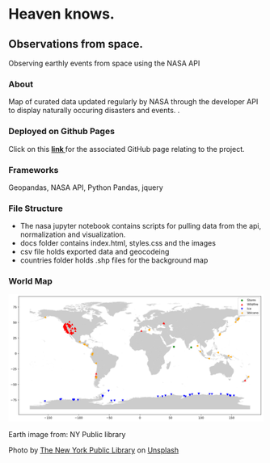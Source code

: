 # Heaven knows. 
## Observations from space.
Observing earthly events from space using the NASA API

### About
Map of curated data updated regularly by NASA through the developer API to display naturally occuring disasters 
and events. </a>. 

### Deployed on Github Pages
Click on this <a href='https://sherirosalia.github.io/heaven_knows/'><strong>link </strong></a>for the associated GitHub page relating to the project.

### Frameworks
Geopandas, NASA API, Python Pandas, jquery

### File Structure
- The nasa jupyter notebook contains scripts for pulling data from the api, normalization and visualization.
- docs folder contains index.html, styles.css and the images
- csv file holds exported data and geocodeing
- countries folder holds .shp files for the background map


### World Map
![](docs/images/world_events_image_smaller.png)


Earth image from:  NY Public library

<span>Photo by <a href="https://unsplash.com/@nypl?utm_source=unsplash&amp;utm_medium=referral&amp;utm_content=creditCopyText">The New York Public Library</a> on <a href="https://unsplash.com/s/photos/earth?utm_source=unsplash&amp;utm_medium=referral&amp;utm_content=creditCopyText">Unsplash</a></span>








